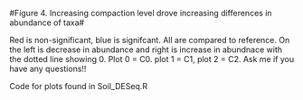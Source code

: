 #Figure 4. Increasing compaction level drove increasing differences in abundance of taxa#

Red is non-significant, blue is signifcant. All are compared to reference. On the left is decrease in abundance and right is increase in abundnace with the dotted line showing 0. Plot 0 = C0. plot 1 = C1, plot 2 = C2. Ask me if you have any questions!! 

Code for plots found in Soil_DESeq.R
